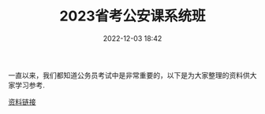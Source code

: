 ﻿---
title: 2023省考公安课系统班
date: 2022-12-03 18:42
tags:
- 公考
- 省考
- 粉笔
- 公安
- 学习资料
updated: 1970-01-01 08:00:00
---

一直以来，我们都知道公务员考试中是非常重要的，以下是为大家整理的资料供大家学习参考.

[资料链接](https://www.aliyundrive.com/s/KzEfVawPSeK)
